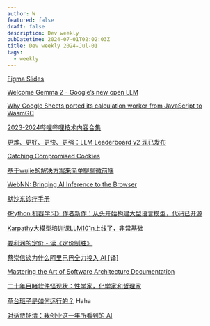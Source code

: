 ```yaml
---
author: W
featured: false
draft: false
description: Dev weekly
pubDatetime: 2024-07-01T02:02:03Z
title: Dev weekly 2024-Jul-01
tags:
  - weekly
---
```


[Figma Slides](https://www.figma.com/slides/)

[Welcome Gemma 2 - Google’s new open LLM](https://huggingface.co/blog/gemma2)

[Why Google Sheets ported its calculation worker from JavaScript to WasmGC ](https://web.dev/case-studies/google-sheets-wasmgc)

[2023-2024哔哩哔哩技术内容合集](https://mp.weixin.qq.com/s/tMn4fp9ox1Ga9o_lSnl0gg&poc_token=HKfQfmajR9bxHLnH9cnNVt6QEC-_U2ZGoWxkX5y5)

[更难、更好、更快、更强：LLM Leaderboard v2 现已发布](https://mp.weixin.qq.com/s/SW62l1J92xzo108-jCe9pQ)

[Catching Compromised Cookies](https://slack.engineering/catching-compromised-cookies/)

[基于wujie的解决方案来简单聊聊微前端](https://mp.weixin.qq.com/s/1wNVS5IIJAsL9n4aE5w7QQ)

[WebNN: Bringing AI Inference to the Browser](https://techcommunity.microsoft.com/t5/ai-ai-platform-blog/webnn-bringing-ai-inference-to-the-browser/ba-p/4175003)

[默沙东诊疗手册](https://www.msdmanuals.cn/?ruleredirectid=14&utm_source=pocket_reader)

[《Python 机器学习》作者新作：从头开始构建大型语言模型，代码已开源](https://www.jiqizhixin.com/articles/2024-06-24-2)

[Karpathy大模型培训课LLM101n上线了，非常基础](https://www.jiqizhixin.com/articles/2024-06-24-5)

[要利润的定价 - 读《定价制胜》](https://mp.weixin.qq.com/s/HGGQe_LbxjTC1ZOmCYqHdw)

[蔡崇信谈为什么阿里巴巴全力投入 AI [译]](https://baoyu.io/translations/transcript/joe-tsai-on-why-alibaba-is-all-in-on-ai)

[Mastering the Art of Software Architecture Documentation](https://newsletter.techworld-with-milan.com/p/documenting-software-architectures)

[二十年目睹软件怪现状：性学家，化学家和哲理家](https://mp.weixin.qq.com/s/2gfSLOYl8GGpUTF6Gptb0w)

[草台班子是如何运行的？](https://www.youtube.com/watch?v=t4vSzN2QDrE) Haha

[对话贾扬清：我创业这一年所看到的 AI](https://www.infoq.cn/video/UkrgBHaRgZCRaXlbufU8)

[]()

[]()

[]()

[]()

[]()

[]()

[]()

[]()

[]()

[]()

[]()

[]()

[]()

[]()

[]()

[]()

[]()

[]()

[]()

[]()

[]()

[]()

[]()

[]()

[]()

[]()

[]()

[]()

[]()

[]()

[]()

[]()

[]()

[]()

[]()

[]()

[]()

[]()

[]()

[]()
